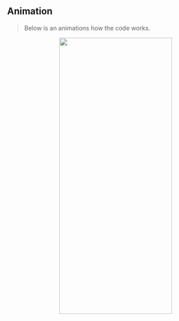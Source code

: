 ## Animation <a id="animation"></a>

> Below is an animations how the code works.  

<p align="center">
  <img src="https://github.com/pin3dev/42_Push_Swap/blob/d11ebe248fc083b2bd656ca237775edc0ea3aa7b/%3CTutorial%3EPushSwap/big_sort_.gif" width="261.86" height="640" />
</p>
